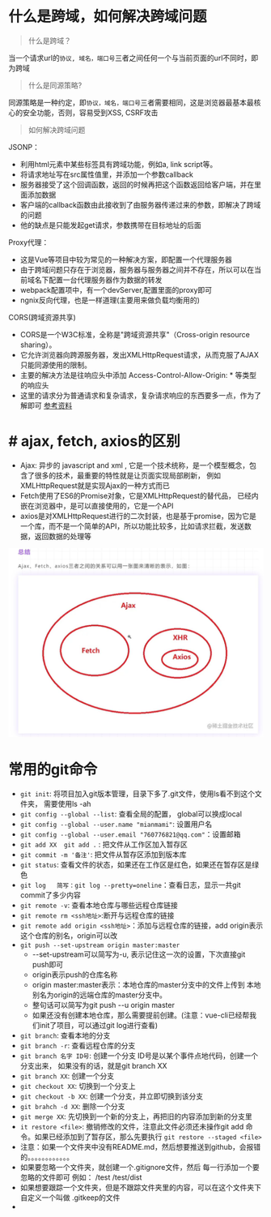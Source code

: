 # 什么是跨域，如何解决跨域问题

> 什么是跨域？

当一个请求url的`协议, 域名，端口号`三者之间任何一个与当前页面的url不同时，即为跨域

> 什么是同源策略?

同源策略是一种约定，即`协议，域名，端口号`三者需要相同，这是浏览器最基本最核心的安全功能，否则，容易受到XSS, CSRF攻击

> 如何解决跨域问题

JSONP：
  - 利用html元素中某些标签具有跨域功能，例如a, link script等。
  - 将请求地址写在src属性值里，并添加一个参数callback
  - 服务器接受了这个回调函数，返回的时候再把这个函数返回给客户端，并在里面添加数据
  - 客户端的callback函数由此接收到了由服务器传递过来的参数，即解决了跨域的问题
  - 他的缺点是只能发起get请求，参数携带在目标地址的后面


Proxy代理：
  - 这是Vue等项目中较为常见的一种解决方案，即配置一个代理服务器
  - 由于跨域问题只存在于浏览器，服务器与服务器之间并不存在，所以可以在当前域名下配置一台代理服务器作为数据的转发
  - webpack配置项中，有一个devServer,配置里面的proxy即可
  - ngnix反向代理，也是一样道理(主要用来做负载均衡用的)

CORS(跨域资源共享)
  - CORS是一个W3C标准，全称是"跨域资源共享"（Cross-origin resource sharing）。
  - 它允许浏览器向跨源服务器，发出XMLHttpRequest请求，从而克服了AJAX只能同源使用的限制。
  - 主要的解决方法是往响应头中添加 Access-Control-Allow-Origin: * 等类型的响应头
  - 这里的请求分为普通请求和复杂请求，复杂请求响应的东西要多一点，作为了解即可
[参考资料](https://blog.csdn.net/weixin_43641218/article/details/120436830)

# # ajax, fetch, axios的区别

  - Ajax: 异步的 javascript and xml , 它是一个技术统称，是一个模型概念，包含了很多的技术，最重要的特性就是让页面实现局部刷新， 例如XMLHttpRequest就是实现Ajax的一种方式而已
  - Fetch使用了ES6的Promise对象，它是XMLHttpRequest的替代品， 已经内嵌在浏览器中，是可以直接使用的，它是一个API
  - axios是对XMLHttpRequest进行的二次封装，也是基于promise，因为它是一个库，而不是一个简单的API，所以功能比较多，比如请求拦截，发送数据，返回数据的处理等

![img](../images/00007.png)

# 常用的git命令

- `git init`: 将项目加入git版本管理，目录下多了.git文件，使用ls看不到这个文件夹， 需要使用ls -ah
- `git config --global --list`: 查看全局的配置， global可以换成local
- `git config --global --user.name "mianmami"`: 设置用户名
- `git config --global --user.email "760776821@qq.com"`：设置邮箱
- `git add XX  git add .` : 把文件从工作区加入暂存区
- `git commit -m '备注'`: 把文件从暂存区添加到版本库
- `git status`: 查看文件的状态，如果还在工作区是红色，如果还在暂存区是绿色
- `git log   简写：git log --pretty=oneline`：查看日志，显示一共git commit了多少内容
- `git remote -v`: 查看本地仓库与哪些远程仓库链接
- `git remote rm <ssh地址>`:断开与远程仓库的链接
- `git remote add origin <ssh地址>`：添加与远程仓库的链接，add origin表示这个仓库的别名，origin可以改
- `git push --set-upstream origin master:master`
  - --set-upstream可以简写为-u, 表示记住这一次的设置，下次直接git push即可
  - origin表示push的仓库名称
  - origin master:master表示：本地仓库的master分支中的文件上传到 本地别名为origin的远端仓库的master分支中。
  - 整句话可以简写为git push --u origin master
  - 如果还没有创建本地仓库，那么需要提前创建。(注意：vue-cli已经帮我们init了项目，可以通过git log进行查看)
- `git branch`: 查看本地的分支
- `git branch -r`: 查看远程仓库的分支
- `git branch 名字 ID号`: 创建一个分支 ID号是以某个事件点地代码，创建一个分支出来， 如果没有的话，就是git branch XX 
- `git branch XX`: 创建一个分支
- `git checkout XX`: 切换到一个分支上
- `git checkout -b XX`: 创建一个分支，并立即切换到该分支
- `git brahch -d XX`: 删除一个分支
- `git merge XX`: 先切换到一个新的分支上，再把旧的内容添加到新的分支里
- `it restore <file>`: 撤销修改的文件，注意此文件必须还未操作git add 命令。如果已经添加到了暂存区，那么先要执行 `git restore --staged <file>`
- 注意：如果一个文件夹中没有README.md，然后想要推送到github，会报错的。。。。。。。。。。。。
- 如果要忽略一个文件夹，就创建一个.gitignore文件，然后  每一行添加一个要忽略的文件即可 例如： /test    /test/dist
- 如果想要跟踪一个文件夹，但是不跟踪文件夹里的内容，可以在这个文件夹下 自定义一个叫做  .gitkeep的文件
- 





















































